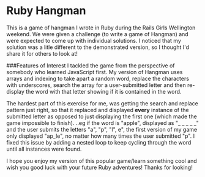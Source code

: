 # Ruby Hangman
This is a game of hangman I wrote in Ruby during the Rails Girls Wellington weekend. We were given a challenge (to write a game of Hangman) and were expected to come up with individual solutions. I noticed that my solution was a litle different to the demonstrated version, so I thought I'd share it for others to look at!

###Features of Interest
I tackled the game from the perspective of somebody who learned JavaScript first. My version of Hangman uses arrays and indexing to take apart a random word, replace the characters with underscores, search the array for a user-submitted letter and then re-display the word with that letter showing if it is contained in the word.

The hardest part of this exercise for me, was getting the search and replace pattern just right, so that it replaced and displayed **every** instance of the submitted letter as opposed to just displaying the first one (which made the game impossible to finish).
..eg if the word is "apple", displayed as "_ _ _ _ _" and the user submits the letters "a", "p", "l", e", the first version of my game only displayed "ap_le", no matter how many times the user submitted "p". I fixed this issue by adding a nested loop to keep cycling through the word until all instances were found.

I hope you enjoy my version of this popular game/learn something cool and wish you good luck with your future Ruby adventures!
Thanks for looking!
